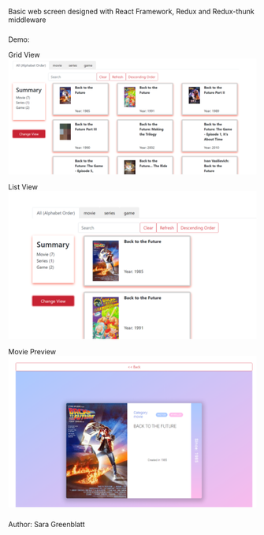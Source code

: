 Basic web screen designed with React Framework, Redux and Redux-thunk middleware
###

Demo:

Grid View
![Grid View](./public/gridView.png)

List View
![List View](./public/listView.png)

Movie Preview
![Movie](./public/mediaPreview.png)

###
Author: Sara Greenblatt
